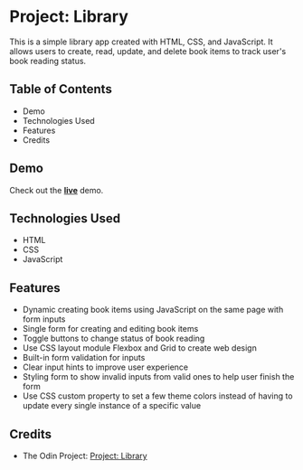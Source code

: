 # Project: Library
This is a simple library app created with HTML, CSS, and JavaScript. It allows users to create, read, update, and delete book items to track user's book reading status.

## Table of Contents
- Demo
- Technologies Used
- Features
- Credits

## Demo
Check out the [**live**]() demo.

## Technologies Used
- HTML
- CSS
- JavaScript

## Features
- Dynamic creating book items using JavaScript on the same page with form inputs
- Single form for creating and editing book items
- Toggle buttons to change status of book reading
- Use CSS layout module Flexbox and Grid to create web design
- Built-in form validation for inputs
- Clear input hints to improve user experience
- Styling form to show invalid inputs from valid ones to help user finish the form
- Use CSS custom property to set a few theme colors instead of having to update every single instance of a specific value
## Credits
- The Odin Project: [Project: Library](https://www.theodinproject.com/lessons/node-path-javascript-library)

